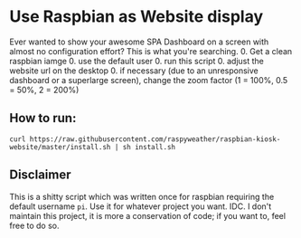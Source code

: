 # Use Raspbian as Website display
Ever wanted to show your awesome SPA Dashboard on a screen with almost no configuration effort?
This is what you're searching. 
0. Get a clean raspbian iamge
0. use the default user
0. run this script
0. adjust the website url on the desktop
0. if necessary (due to an unresponsive dashboard or a superlarge screen), change the zoom factor (1 = 100%, 0.5 = 50%, 2 = 200%)

## How to run:
```curl https://raw.githubusercontent.com/raspyweather/raspbian-kiosk-website/master/install.sh | sh install.sh```

## Disclaimer
This is a shitty script which was written once for raspbian requiring the default username ```pi```. Use it for whatever project you want. IDC. I don't maintain this project, it is more a conservation of code; if you want to, feel free to do so.
